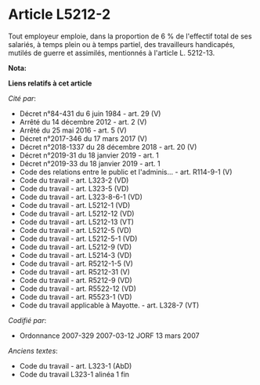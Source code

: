 # Article L5212-2

Tout employeur emploie, dans la proportion de 6 % de l'effectif total de ses salariés, à temps plein ou à temps partiel, des
travailleurs handicapés, mutilés de guerre et assimilés, mentionnés à l'article L. 5212-13.

**Nota:**



**Liens relatifs à cet article**

_Cité par_:

  - Décret n°84-431 du 6 juin 1984 - art. 29 (V)
  - Arrêté du 14 décembre 2012 - art. 2 (V)
  - Arrêté du 25 mai 2016 - art. 5 (V)
  - Décret n°2017-346 du 17 mars 2017 (V)
  - Décret n°2018-1337 du 28 décembre 2018 - art. 20 (V)
  - Décret n°2019-31 du 18 janvier 2019 - art. 1
  - Décret n°2019-33 du 18 janvier 2019 - art. 1
  - Code des relations entre le public et l'adminis... - art. R114-9-1 (V)
  - Code du travail - art. L323-2 (VD)
  - Code du travail - art. L323-5 (VD)
  - Code du travail - art. L323-8-6-1 (VD)
  - Code du travail - art. L5212-1 (VD)
  - Code du travail - art. L5212-12 (VD)
  - Code du travail - art. L5212-13 (VT)
  - Code du travail - art. L5212-5 (VD)
  - Code du travail - art. L5212-5-1 (VD)
  - Code du travail - art. L5212-9 (VD)
  - Code du travail - art. L5214-3 (VD)
  - Code du travail - art. R5212-1-5 (V)
  - Code du travail - art. R5212-31 (V)
  - Code du travail - art. R5212-9 (VD)
  - Code du travail - art. R5522-12 (VD)
  - Code du travail - art. R5523-1 (VD)
  - Code du travail applicable à Mayotte. - art. L328-7 (VT)

_Codifié par_:

  - Ordonnance 2007-329 2007-03-12 JORF 13 mars 2007

_Anciens textes_:

  - Code du travail - art. L323-1 (AbD)
  - Code du travail L323-1 alinéa 1 fin
